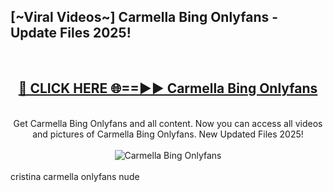 <h2>[~Viral Videos~] Carmella Bing Onlyfans - Update Files 2025!</h2>
<br>
<div align="center">
<h2><a href="https://betterlinks.top/A2PfLJ" rel="nofollow">🔴 CLICK HERE 🌐==►► Carmella Bing Onlyfans</a></h2>
<br>
Get Carmella Bing Onlyfans and all content. Now you can access all videos and pictures of Carmella Bing Onlyfans. New Updated Files 2025!
<br>
<br>
<a href="https://betterlinks.top/A2PfLJ" rel="nofollow" data-target="animated-image.originalLink"><img src="https://i.ibb.co.com/WyWwxjT/player-gif2.gif" alt="Carmella Bing Onlyfans" style="max-width: 100%; display: inline-block;" data-target="animated-image.originalImage"></a>
</div>
<br>
cristina carmella onlyfans nude